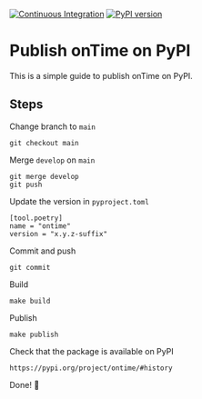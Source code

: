 [![Continuous Integration](https://github.com/fredmontet/ontime/actions/workflows/ci.yml/badge.svg)](https://github.com/fredmontet/ontime/actions/workflows/ci.yml)
[![PyPI version](https://badge.fury.io/py/ontime.svg)](https://badge.fury.io/py/ontime)

Publish onTime on PyPI
======================

This is a simple guide to publish onTime on PyPI.

## Steps

Change branch to `main`

    git checkout main

Merge `develop` on `main`

    git merge develop
    git push

Update the version in `pyproject.toml`

    [tool.poetry]
    name = "ontime"
    version = "x.y.z-suffix"

Commit and push
    
    git commit 

Build

    make build

Publish

    make publish

Check that the package is available on PyPI

    https://pypi.org/project/ontime/#history

Done! 🎉